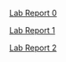 
[Lab Report 0](lab-report-1-week-0.md)

[Lab Report 1](lab-report-1.md)

[Lab Report 2](lab-report-2.md)
